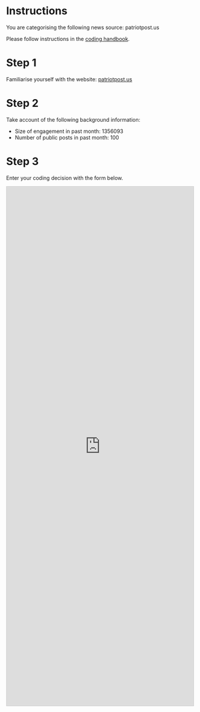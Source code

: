 # Instructions

You are categorising the following news source: patriotpost.us

Please follow instructions in the [coding handbook](http://comprop.oii.ox.ac.uk/).

# Step 1

Familiarise yourself with the website: [patriotpost.us](patriotpost.us)

# Step 2

Take account of the following background information:

* Size of engagement in past month: 1356093
* Number of public posts in past month: 100

# Step 3

Enter your coding decision with the form below.

<iframe class="airtable-embed"
    src="https://airtable.com/embed/shra38QF3aALor26z?backgroundColor=blue&prefill_Media%20source=patriotpost.us&prefill_Coder=Bob" frameborder="0"
    onmousewheel="" width="100%" height="1400" style="background: transparent; border: 1px solid #ccc;"></iframe>